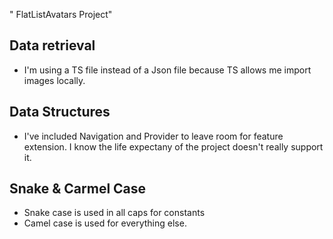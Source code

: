 " FlatListAvatars Project" 

## Data retrieval
- I'm using a TS file instead of a Json file because TS allows me import images locally.

## Data Structures
- I've included Navigation and Provider to leave room for feature extension. I know the life expectany of the project doesn't really support it.

## Snake & Carmel Case
- Snake case is used in all caps for constants
- Camel case is used for everything else.